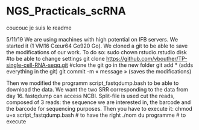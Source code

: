 # NGS_Practicals_scRNA

coucouc je suis le readme

5/11/19
We are using machines with high potential on IFB servers. We started it (1 VM16 Cœur64 Go920 Go). 
We cloned a git to be able to save the modifications of our work. To do so: 
sudo chown rstudio.rstudio disk #to be able to change settings
git clone https://github.com/vbouther/TP-single-cell-RNA-seqq.git #clone the git
go in the new folder
git add * (adds everything in the git)
git commit -m « message »  (saves the modifications)

Then we modified the programm script_fastqdump.bash to be able to download the data. We want the two SRR corresponding to the data from day 16. fastqdump can access NCBI. Split-file is used cut the reads, composed of 3 reads: the sequence we are interested in, the barcode and the barcode for sequencing purposes.
Then you have to execute it: 
chmod u+x script_fastqdump.bash # to have the right
./nom du programme # to execute 